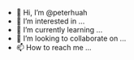 - 👋 Hi, I’m @peterhuah
- 👀 I’m interested in ...
- 🌱 I’m currently learning ...
- 💞️ I’m looking to collaborate on ...
- 📫 How to reach me ...

<!---
peterhuah/peterhuah is a ✨ special ✨ repository because its `README.md` (this file) appears on your GitHub profile.
You can click the Preview link to take a look at your changes.
--->
